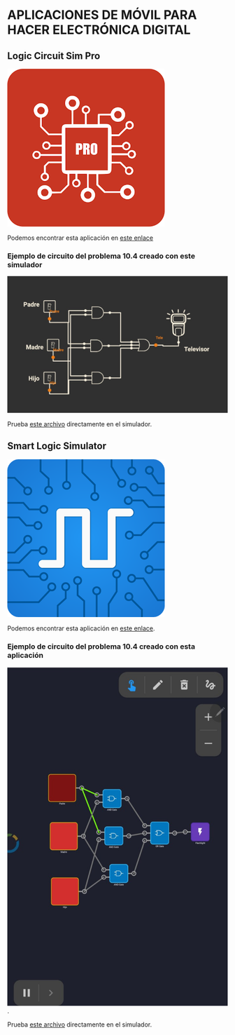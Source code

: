 # APLICACIONES DE MÓVIL PARA HACER ELECTRÓNICA DIGITAL

## Logic Circuit Sim Pro

![Logic Circuit Simulator Pro](LogicCircuitSimulatorPro.png)  

Podemos encontrar esta aplicación en [este enlace](https://play.google.com/store/apps/details?id=com.duracodefactory.logiccircuitsimulatorpro)

### Ejemplo de circuito del problema 10.4 creado con este simulador

![Problema 10.4](Problema104LCS.jpg "Problema 10.4 resuelto en el simulador Logic Circuit Simulator Pro")

Prueba [este archivo](https://github.com/angelmicelti/TecnoVilladiego4/raw/master/EDI/Apps/Problema104.txt) directamente en el simulador.

## Smart Logic Simulator

![Smart Logic Simulator](SmartLogicSimulator.png)  

Podemos encontrar esta aplicación en [este enlace](https://play.google.com/store/apps/details?id=com.tomaszczart.smartlogicsimulator).

### Ejemplo de circuito del problema 10.4 creado con esta aplicación

![Problema 10.4](Problema104SLS.jpg "Problema 10.4 resuelto con Smart Logic Simulator").  

Prueba [este archivo](https://github.com/angelmicelti/TecnoVilladiego4/raw/master/EDI/Apps/Problema104.slj) directamente en el simulador.
